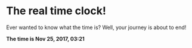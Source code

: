 # The real time clock!

Ever wanted to know what the time is? Well, your journey is about to end!

**The time is Nov 25, 2017, 03:21**
